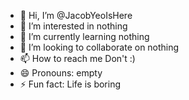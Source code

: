 - 👋 Hi, I’m @JacobYeoIsHere
- 👀 I’m interested in nothing
- 🌱 I’m currently learning nothing
- 💞️ I’m looking to collaborate on nothing
- 📫 How to reach me Don't :)
- 😄 Pronouns: empty
- ⚡ Fun fact: Life is boring

<!---
JacobYeoIsHere/JacobYeoIsHere is a ✨ special ✨ repository because its `README.md` (this file) appears on your GitHub profile.
You can click the Preview link to take a look at your changes.
--->
